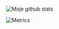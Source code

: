 ![Moje github stats](https://github-readme-stats.vercel.app/api?username=TheXer&theme=synthwave&show_icons=true&count_private=true)

![Metrics](https://metrics.lecoq.io/TheXer?template=classic&languages=1&lines=1&habits=1&code=1&notable=1&achievements=1&stargazers=1&base=header%2C%20activity%2C%20community%2C%20repositories%2C%20metadata&base.indepth=false&base.hireable=false&base.skip=false&languages=false&languages.limit=8&languages.threshold=0%25&languages.other=false&languages.colors=github&languages.sections=most-used&languages.indepth=false&languages.analysis.timeout=15&languages.analysis.timeout.repositories=7.5&languages.categories=markup%2C%20programming&languages.recent.categories=markup%2C%20programming&languages.recent.load=300&languages.recent.days=14&stargazers=false&stargazers.days=14&stargazers.charts=true&stargazers.charts.type=classic&stargazers.worldmap=false&stargazers.worldmap.sample=0&lines=false&lines.sections=base&lines.repositories.limit=4&lines.history.limit=1&habits=false&habits.from=500&habits.days=20&habits.facts=true&habits.charts=true&habits.charts.type=chartist&habits.trim=false&habits.languages.limit=8&habits.languages.threshold=0%25&achievements=false&achievements.threshold=S&achievements.secrets=true&achievements.display=compact&achievements.limit=0&notable=false&notable.from=all&notable.repositories=false&notable.indepth=false&notable.types=commit&notable.self=false&code=false&code.lines=15&code.load=500&code.days=10&code.visibility=public&config.timezone=Europe%2FBerlin)
